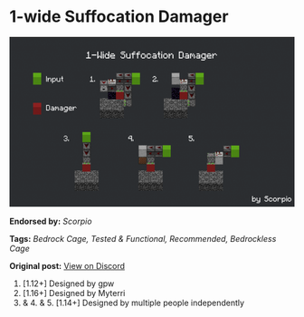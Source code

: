 # 1-wide Suffocation Damager
<img alt="unknown-4.png" src="images/unknown-4.png?raw=1" height="300px">

**Endorsed by:** *Scorpio*

**Tags:** *Bedrock Cage, Tested & Functional, Recommended, Bedrockless Cage*

**Original post:** [View on Discord](https://discord.com/channels/913065809096638494/1391972564879806474)

1. [1.12+] Designed by gpw
2. [1.16+] Designed by Myterri
3. & 4. & 5. [1.14+] Designed by multiple people independently
